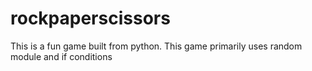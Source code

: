 # rockpaperscissors
This is a fun game built from python. This game primarily uses random module and if conditions
